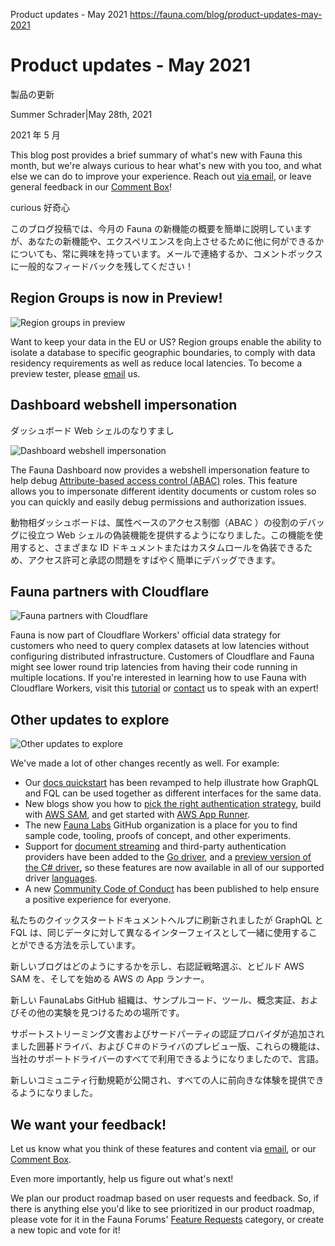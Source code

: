 Product updates - May 2021
https://fauna.com/blog/product-updates-may-2021

# Product updates - May 2021

製品の更新

Summer Schrader|May 28th, 2021

2021 年 5 月

This blog post provides a brief summary of what's new with Fauna this month, but we're always curious to hear what's new with you too, and what else we can do to improve your experience. Reach out [via email](mailto:product@fauna.com), or leave general feedback in our [Comment Box](https://docs.google.com/forms/d/1K4AK0okXPN_Qh6fcw8iJfdQaWs0yv8Nv_u6pQkposfg/edit#responses)!

curious
好奇心

このブログ投稿では、今月の Fauna の新機能の概要を簡単に説明していますが、あなたの新機能や、エクスペリエンスを向上させるために他に何ができるかについても、常に興味を持っています。メールで連絡するか、コメントボックスに一般的なフィードバックを残してください！

## Region Groups is now in Preview!

![Region groups in preview](https://fauna.com//images.ctfassets.net/po4qc9xpmpuh/4uMdJKlD4uTRyd1xitOgvf/3f64e15b6187bdadb617a882c9ea0d87/region-groups-in-preview.png)

Want to keep your data in the EU or US? Region groups enable the ability to isolate a database to specific geographic boundaries, to comply with data residency requirements as well as reduce local latencies. To become a preview tester, please [email](mailto:product@fauna.com) us.

## Dashboard webshell impersonation

ダッシュボード Web シェルのなりすまし

![Dashboard webshell impersonation](https://fauna.com//images.ctfassets.net/po4qc9xpmpuh/Jao9kCvpWF9AWcd9hlX6N/c2377fca7081aea4851aeed242d50be2/dashboard-webshell-impersonation.png)

The Fauna Dashboard now provides a webshell impersonation feature to help debug [Attribute-based access control (](https://docs.fauna.com/fauna/current/security/abac.html)[ABAC](https://docs.fauna.com/fauna/current/security/abac.html)[)](https://docs.fauna.com/fauna/current/security/abac.html) roles. This feature allows you to impersonate different identity documents or custom roles so you can quickly and easily debug permissions and authorization issues.

動物相ダッシュボードは、属性ベースのアクセス制御（ABAC ）の役割のデバッグに役立つ Web シェルの偽装機能を提供するようになりました。この機能を使用すると、さまざまな ID ドキュメントまたはカスタムロールを偽装できるため、アクセス許可と承認の問題をすばやく簡単にデバッグできます。

## Fauna partners with Cloudflare

![Fauna partners with Cloudflare](https://fauna.com//images.ctfassets.net/po4qc9xpmpuh/1tAvaOZyMkaSgwMiwIANOH/07fd5d80d92b1bb7b849ec1feaa10a65/fauna-partners-with-cloudflare.png)

Fauna is now part of Cloudflare Workers' official data strategy for customers who need to query complex datasets at low latencies without configuring distributed infrastructure. Customers of Cloudflare and Fauna might see lower round trip latencies from having their code running in multiple locations. If you're interested in learning how to use Fauna with Cloudflare Workers, visit this [tutorial](https://fauna.com/blog/getting-started-with-fauna-and-cloudflare-workers) or [contact](https://www2.fauna.com/cloudflare-contact) us to speak with an expert!

## Other updates to explore

![Other updates to explore](https://fauna.com//images.ctfassets.net/po4qc9xpmpuh/47yUHBp9qFs49l6qB89hdv/ab62c37ab73284190f064c25114cf5ae/other-updates-to-explore.png)

We've made a lot of other changes recently as well. For example:

- Our [docs quickstart](https://www2.fauna.com/e/517431/fauna-current-start-index-html/77xm74/1015284883?h=1N4LvB7kSdQijWdMpenH5V7jSsdEFRMMRbR29TSRxTs) has been revamped to help illustrate how GraphQL and FQL can be used together as different interfaces for the same data.
- New blogs show you how to [pick the right authentication strategy](https://www2.fauna.com/e/517431/entication-strategy-with-fauna/77xm5z/1015284883?h=1N4LvB7kSdQijWdMpenH5V7jSsdEFRMMRbR29TSRxTs), build with [AWS SAM](https://www2.fauna.com/e/517431/est-api-with-aws-sam-and-fauna/77xm62/1015284883?h=1N4LvB7kSdQijWdMpenH5V7jSsdEFRMMRbR29TSRxTs), and get started with [AWS App Runner](https://www2.fauna.com/e/517431/-with-aws-app-runner-and-fauna/77xm64/1015284883?h=1N4LvB7kSdQijWdMpenH5V7jSsdEFRMMRbR29TSRxTs).
- The new [Fauna Labs](https://www2.fauna.com/e/517431/fauna-labs/77xm66/1015284883?h=1N4LvB7kSdQijWdMpenH5V7jSsdEFRMMRbR29TSRxTs) GitHub organization is a place for you to find sample code, tooling, proofs of concept, and other experiments.
- Support for [document streaming](https://www2.fauna.com/e/517431/current-drivers-streaming-html/77xm68/1015284883?h=1N4LvB7kSdQijWdMpenH5V7jSsdEFRMMRbR29TSRxTs) and third-party authentication providers have been added to the [Go driver](https://www2.fauna.com/e/517431/fauna-faunadb-go/77xm6b/1015284883?h=1N4LvB7kSdQijWdMpenH5V7jSsdEFRMMRbR29TSRxTs), and a [preview version of the C# driver](https://www2.fauna.com/e/517431/faunadb-csharp-discussions-146/77xm6d/1015284883?h=1N4LvB7kSdQijWdMpenH5V7jSsdEFRMMRbR29TSRxTs)**,** so these features are now available in all of our supported driver [languages](https://www2.fauna.com/e/517431/fauna-current-drivers-/77xm6g/1015284883?h=1N4LvB7kSdQijWdMpenH5V7jSsdEFRMMRbR29TSRxTs).
- A new [Community Code of Conduct](https://www2.fauna.com/e/517431/guidelines/77xm6j/1015284883?h=1N4LvB7kSdQijWdMpenH5V7jSsdEFRMMRbR29TSRxTs) has been published to help ensure a positive experience for everyone.

私たちのクイックスタートドキュメントヘルプに刷新されましたが GraphQL と FQL は、同じデータに対して異なるインターフェイスとして一緒に使用することができる方法を示しています。

新しいブログはどのようにするかを示し、右認証戦略選ぶ、とビルド AWS SAM を、そしてを始める AWS の App ランナー。

新しい FaunaLabs GitHub 組織は、サンプルコード、ツール、概念実証、およびその他の実験を見つけるための場所です。

サポートストリーミング文書およびサードパーティの認証プロバイダが追加されました囲碁ドライバ、および C＃のドライバのプレビュー版、これらの機能は、当社のサポートドライバーのすべてで利用できるようになりましたので、言語。

新しいコミュニティ行動規範が公開され、すべての人に前向きな体験を提供できるようになりました。

## We want your feedback!

Let us know what you think of these features and content via [email](mailto:product@fauna.com), or our [Comment Box](https://forms.gle/wpzYQtZhAcse7Rp56).

Even more importantly, help us figure out what's next!

We plan our product roadmap based on user requests and feedback. So, if there is anything else you'd like to see prioritized in our product roadmap, please vote for it in the Fauna Forums' [Feature Requests](https://forums.fauna.com/c/feature-requests/2) category, or create a new topic and vote for it!
